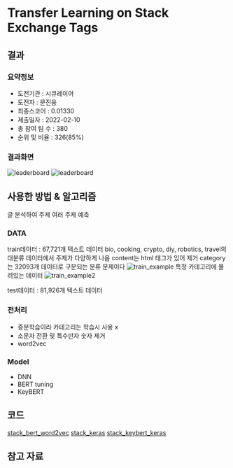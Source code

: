 # Transfer Learning on Stack Exchange Tags

## 결과

### 요약정보

- 도전기관 : 시큐레이어
- 도전자 : 문진웅
- 최종스코어 : 0.01330
- 제출일자 : 2022-02-10
- 총 참여 팀 수 : 380
- 순위 및 비율 : 326(85%)

### 결과화면

![leaderboard](./img/score.png)
![leaderboard](./img/rank.png)

## 사용한 방법 & 알고리즘
글 분석하여 주제 여러 주제 예측

### DATA

train데이터 : 67,721개 텍스트 데이터
bio, cooking, crypto, diy, robotics, travel의 대분류 데이터에서 주제가 다양하게 나옴
content는 html 태그가 있어 제거
category는 32093개 데이터로 구분되는 분류 문제이다
![train_example](./img/train_example.png)
특정 카테고리에 몰려있는 데이터
![train_example2](./img/train_example2.png)

test데이터 : 81,926개 텍스트 데이터

### 전처리
- 증분학습이라 카테고리는 학습시 사용 x
- 소문자 전환 및 특수만자 숫자 제거
- word2vec

### Model
- DNN
- BERT tuning
- KeyBERT

## 코드
[stack_bert_word2vec](./stack_bert_word2vec.ipynb)
[stack_keras](./stack_keras.ipynb)
[stack_keybert_keras](./stack_keybert_keras.ipynb)

## 참고 자료
